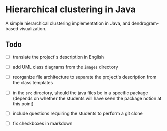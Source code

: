 # Hierarchical clustering in Java

A simple hierarchical clustering implementation in Java, and dendrogram-based visualization.

## Todo

- [ ] translate the project's description in English
- [ ] add UML class diagrams from the `images` directory
- [ ] reorganize file architecture to separate the project's description from the class templates
- [ ] in the `src` directory, should the java files be in a specific package (depends on whether the students will have seen the package notion at this point)
- [ ] include questions requiring the students to perform a git clone
- [ ] fix checkboxes in markdown

